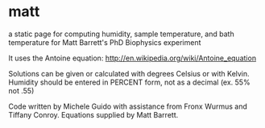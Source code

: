 matt
====
a static page for computing humidity, sample temperature, and bath temperature for Matt Barrett's PhD Biophysics experiment

It uses the Antoine equation: http://en.wikipedia.org/wiki/Antoine_equation

Solutions can be given or calculated with degrees Celsius or with Kelvin. Humidity should be entered in PERCENT form, not as a decimal (ex. 55% not .55)

Code written by Michele Guido with assistance from Fronx Wurmus and Tiffany Conroy. Equations supplied by Matt Barrett.
